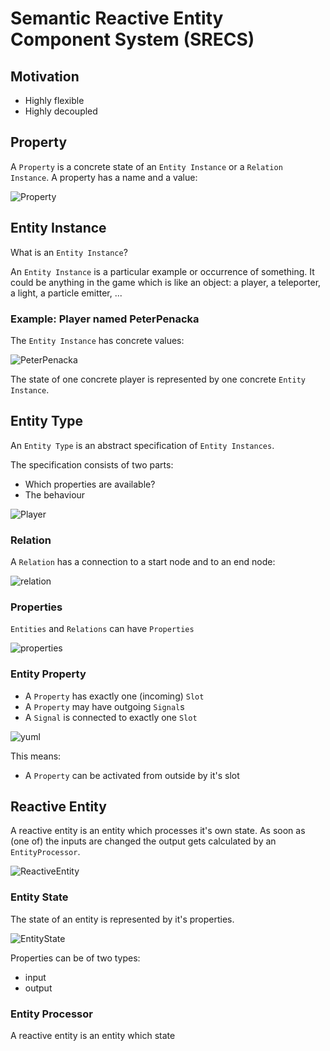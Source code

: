 # Semantic Reactive Entity Component System (SRECS)

## Motivation

* Highly flexible
* Highly decoupled

## Property

A `Property` is a concrete state of an `Entity Instance` or a `Relation Instance`. A property has a name and a value:

![Property](https://yuml.me/diagram/scruffy/class/[Property|uuid;name;value;...])

[comment]: <> (## Component)

[comment]: <> (What is a `Component`?)

[comment]: <> (A `Component` is a set of `Properties` that:)

[comment]: <> (* fulfills a specific purpose,)

[comment]: <> (* can be applied to different `Entity Types` &#40;is reusable&#41;)

[comment]: <> (* and, optionally, specifies a behaviour)

[comment]: <> (![Component]&#40;https://yuml.me/diagram/scruffy/class/[Component{bg:green}|uuid;name]++1-N>[Property|uuid;name;datatype]&#41;)

[comment]: <> (### Examples)

[comment]: <> (| Component | Purpose | Reusable? | Behaviour |)

[comment]: <> (| --- | --- | --- | --- |)

[comment]: <> (| Named | Gives an `Entity Instance` a name | <ul><li>A `Player` has a name</li><li>A `Particle Emitter` has a name</li></ul> |)

[comment]: <> (| Positionable | The `Entity Instance` has a position in the cartesian coordinate system. | <ul><li>A `Player` has a position</li><li>A `Particle Emitter` has a position</li></ul> |)

[comment]: <> (| Movable | The position of an `Entity Instance` is not static. It moves along a velocity vector. | <ul><li>A `Player` has a position and moves to another position.</li><li>A `Particle Emitter` has a position and may be moving.</li></ul> | The position gets updated by adding the velocity vector to the origin vector. |)

[comment]: <> (![Named]&#40;https://yuml.me/diagram/scruffy/class/[Component%201{bg:green}|name%20=%20Named]++->[Property%201-1|name%20=%20name;datatype%20=%20string],[Component%202{bg:green}|name%20=%20Positionable]++->[Property%202-1|name%20=%20px;datatype%20=%20i32],[Component%202]++->[Property%202-2|name%20=%20py;datatype%20=%20i32],[Component%202]++->[Property%202-3|name%20=%20pz;datatype%20=%20i32],[Component%203{bg:green}|name%20=%20Movable]++->[Property%203-1|name%20=%20vx;datatype%20=%20i32],[Component%203]++->[Property%203-2|name%20=%20vy;datatype%20=%20i32],[Component%203]++->[Property%203-3|name%20=%20vz;datatype%20=%20i32],[Component%203]depends%20on-->[Component%202]&#41;)

[comment]: <> ([comment]: <> &#40;![Positionable]&#40;https://yuml.me/diagram/scruffy/class/[Component%202|name%20=%20Positionable]-->[Property%202-1|name%20=%20px;datatype%20=%20i32],[Component%202]-->[Property%202-2|name%20=%20py;datatype%20=%20i32],[Component%202]-->[Property%202-3|name%20=%20pz;datatype%20=%20i32]&#41;&#41;)

[comment]: <> ([comment]: <> &#40;![Movable]&#40;https://yuml.me/diagram/scruffy/class/[Component%203|name%20=%20Movable]-->[Property%203-1|name%20=%20vx;datatype%20=%20i32],[Component%203]-->[Property%203-2|name%20=%20vy;datatype%20=%20i32],[Component%203]-->[Property%203-3|name%20=%20vz;datatype%20=%20i32]&#41;&#41;)

[comment]: <> (### The behaviour)

[comment]: <> (As you can see, not every `Component` has a behaviour. But here are some examples of behaviours:)

[comment]: <> (| Component | Behaviour |)

[comment]: <> (| --- | --- |)

[comment]: <> (| AND_2 | The output is the result of `bit1 && bit2` |)

[comment]: <> (| INT_STRING | The output is the string representation of the integer input |)


## Entity Instance

What is an `Entity Instance`?

An `Entity Instance` is a particular example or occurrence of something. It could be anything in the game which is like an object: a player, a teleporter, a light,
a particle emitter, ...

### Example: Player named PeterPenacka

The `Entity Instance` has concrete values:

![PeterPenacka](https://yuml.me/diagram/scruffy/class/[Player|uuid;name%20=%20PeterPenacka;px%20=%200;py%20=%2050;pz%20=%2060;...])

The state of one concrete player is represented by one concrete `Entity Instance`.

## Entity Type

An `Entity Type` is an abstract specification of `Entity Instances`.

The specification consists of two parts:

* Which properties are available?
* The behaviour

![Player](https://yuml.me/diagram/scruffy/class/[Entity%20Type|name%20=%20Player]-->[Component%201|name%20=%20Named],[Entity%20Type]-->[Component%202|name%20=%20Positionable],[Entity%20Type]-->[Component%203|name%20=%20Movable]-->[Property%201|name%20=%20vx;datatype%20=%20i32],[Component%203]-->[Property%202|name%20=%20vy;datatype%20=%20i32],[Component%203]-->[Property%203|name%20=%20vz;datatype%20=%20i32])

### Relation

A `Relation` has a connection to a start node and to an end node:

![relation](https://yuml.me/diagram/scruffy/class/[Entity%201]<-start_node[Relation]end_node->[Entity%202])

### Properties

`Entities` and `Relations` can have `Properties`

![properties](https://yuml.me/diagram/scruffy/class/[Relation]1-N[Property|uuid;name;type]1-N[Entity])

### Entity Property

* A `Property` has exactly one (incoming) `Slot`
* A `Property` may have outgoing `Signal`s
* A `Signal` is connected to exactly one `Slot`

![yuml](https://yuml.me/diagram/scruffy/class/[Signal]1->1[Slot],[Property]1->N[Signal],[Property]1<-1[Slot])

This means:

* A `Property` can be activated from outside by it's slot

## Reactive Entity

A reactive entity is an entity which processes it's own state. As soon as (one of) the inputs are changed the output gets calculated by an `EntityProcessor`.

![ReactiveEntity](https://yuml.me/diagram/scruffy/class/[DOOR_1|is_open]bit1-->[AND|bit1;bit2;result],[DOOR_2|is_open]bit2-->[AND]result-->[LIGHT_1|is_on])

### Entity State

The state of an entity is represented by it's properties.

![EntityState](https://yuml.me/diagram/scruffy/class/[Property%201|name%20=%20bit1;type%20=%20input]-->[AND],[Property%202|name%20=%20bit2;type%20=%20input]-->[AND]-->[Property%203|name%20=%20result;type%20=%20output])

Properties can be of two types:

* input
* output

### Entity Processor

A reactive entity is an entity which state
